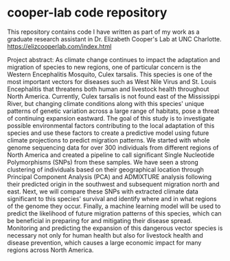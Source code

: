 # cooper-lab code repository
This repository contains code I have written as part of my work as a graduate research assistant in Dr. Elizabeth Cooper's Lab at UNC Charlotte.  
https://elizcooperlab.com/index.html

Project abstract: 
As climate change continues to impact the adaptation and migration of species to new regions, one of particular concern is the Western Encephalitis Mosquito, Culex tarsalis. This species is one of the most important vectors for diseases such as West Nile Virus and St. Louis Encephalitis that threatens both human and livestock health throughout North America. Currently, Culex tarsalis is not found east of the Mississippi River, but changing climate conditions along with this species' unique patterns of genetic variation across a large range of habitats, pose a threat of continuing expansion eastward.  The goal of this study is to investigate possible environmental factors contributing to the local adaptation of this species and use these factors to create a predictive model using future climate projections to predict migration patterns. We started with whole genome sequencing data for over 300 individuals from different regions of North America and created a pipeline to call significant Single Nucleotide Polymorphisms (SNPs) from these samples. We have seen a strong clustering of individuals based on their geographical location through Principal Component Analysis (PCA) and ADMIXTURE analysis following their predicted origin in the southwest and subsequent migration north and east. Next, we will compare these SNPs with extracted climate data significant to this species' survival and identify where and in what regions of the genome they occur. Finally, a machine learning model will be used to predict the likelihood of future migration patterns of this species, which can be beneficial in preparing for and mitigating their disease spread. Monitoring and predicting the expansion of this dangerous vector species is necessary not only for human health but also for livestock health and disease prevention, which causes a large economic impact for many regions across North America. 
